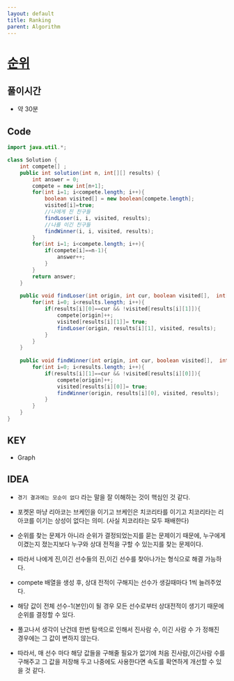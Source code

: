 ```yaml
---
layout: default
title: Ranking
parent: Algorithm
---
```


# <a href="https://programmers.co.kr/learn/courses/30/lessons/49191">순위</a>


## 풀이시간
- 약 30분
  

## Code

```java
import java.util.*;

class Solution {
    int compete[] ;
    public int solution(int n, int[][] results) {
        int answer = 0;
        compete = new int[n+1];
        for(int i=1; i<compete.length; i++){
            boolean visited[] = new boolean[compete.length];
            visited[i]=true;
            //나에게 진 친구들
            findLoser(i, i, visited, results);
            //나를 이긴 친구들
            findWinner(i, i, visited, results);
        }
        for(int i=1; i<compete.length; i++){
            if(compete[i]==n-1){
                answer++;
            }
        }
        return answer;
    }
    
    public void findLoser(int origin, int cur, boolean visited[],  int[][] results){
        for(int i=0; i<results.length; i++){
            if(results[i][0]==cur && !visited[results[i][1]]){
                compete[origin]++;
                visited[results[i][1]]= true;
                findLoser(origin, results[i][1], visited, results);
            }
        }
    }
    
    public void findWinner(int origin, int cur, boolean visited[],  int[][] results){
        for(int i=0; i<results.length; i++){
            if(results[i][1]==cur && !visited[results[i][0]]){
                compete[origin]++;
                visited[results[i][0]]= true;
                findWinner(origin, results[i][0], visited, results);
            }
        }
    }
}
```

## KEY
- Graph


## IDEA
- `경기 결과에는 모순이 없다` 라는 말을 잘 이해하는 것이 핵심인 것 같다.
- 포켓몬 마냥 리아코는 브케인을 이기고 브케인은 치코리타를 이기고 치코리타는 리아코를 이기는 상성이 없다는 의미. (사실 치코리타는 모두 패배한다)
- 순위를 찾는 문제가 아니라 순위가 결정되었는지를 묻는 문제이기 때문에, 누구에게 이겼는지 졌는지보다 누구와 상대 전적을 구할 수 있는지를 찾는 문제이다.
- 따라서 나에게 진,이긴 선수들의 진,이긴 선수를 찾아나가는 형식으로 해결 가능하다.
- compete 배열을 생성 후, 상대 전적이 구해지는 선수가 생길때마다 1씩 늘려주었다.
- 해당 값이 전체 선수-1(본인)이 될 경우 모든 선수로부터 상대전적이 생기기 때문에 순위를 결정할 수 있다.

- 풀고나서 생각이 난건데 한번 탐색으로 인해서 진사람 수, 이긴 사람 수 가 정해진 경우에는 그 값이 변하지 않는다.
- 따라서, 매 선수 마다 해당 값들을 구해줄 필요가 없기에 처음 진사람,이긴사람 수를 구해주고 그 값을 저장해 두고 나중에도 사용한다면 속도를 확연하게 개선할 수 있을 것 같다. 

